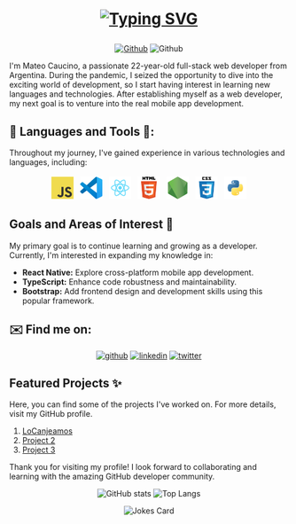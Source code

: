 # <p align="center"> [![Typing SVG](https://readme-typing-svg.demolab.com?font=Lora&weight=500&size=27&duration=4000&pause=900&color=FFFFFF&random=false&width=630&height=46&lines=+Hi+there+%F0%9F%91%8B+;Welcome+to+My+Full+Stack+Dev+Profile++%F0%9F%9A%80+%F0%9F%92%BB)](https://git.io/typing-svg)
</p>

<div align="center">
  
  [![Github](https://img.shields.io/github/followers/matecauci15?label=Follow&style=social)](https://github.com/matecauci15)
  ![Github](https://visitor-badge.laobi.icu/badge?page_id=matecauci15)
</div>

I'm Mateo Caucino, a passionate 22-year-old full-stack web developer from Argentina. During the pandemic, I seized the opportunity to dive into the exciting world of development, so I start having interest in learning new languages and technologies. After establishing myself as a web developer, my next goal is to venture into the real mobile app development.

## 🧰 Languages and Tools 🚀:
Throughout my journey, I've gained experience in various technologies and languages, including:
<p align="center">
<img src="https://raw.githubusercontent.com/github/explore/80688e429a7d4ef2fca1e82350fe8e3517d3494d/topics/javascript/javascript.png" alt="Javascript" height="40" style="vertical-align:top; margin:4px">
<img src="https://raw.githubusercontent.com/github/explore/80688e429a7d4ef2fca1e82350fe8e3517d3494d/topics/visual-studio-code/visual-studio-code.png" alt="VS Code" height="40" style="vertical-align:top; margin:4px">
<img src="https://raw.githubusercontent.com/github/explore/80688e429a7d4ef2fca1e82350fe8e3517d3494d/topics/react/react.png" alt="react" height="40" style="vertical-align:top; margin:4px">
<img src="https://raw.githubusercontent.com/github/explore/80688e429a7d4ef2fca1e82350fe8e3517d3494d/topics/html/html.png" alt="html" height="40" style="vertical-align:top; margin:4px">
<img src="https://raw.githubusercontent.com/github/explore/80688e429a7d4ef2fca1e82350fe8e3517d3494d/topics/nodejs/nodejs.png" alt="node" height="40" style="vertical-align:top; margin:4px">
<img src="https://raw.githubusercontent.com/github/explore/80688e429a7d4ef2fca1e82350fe8e3517d3494d/topics/css/css.png" alt="css" height="40" style="vertical-align:top; margin:4px">
<img src="https://raw.githubusercontent.com/github/explore/80688e429a7d4ef2fca1e82350fe8e3517d3494d/topics/python/python.png" alt="Python" height="40" style="vertical-align:top; margin:4px">
</p>



## Goals and Areas of Interest 🎯

My primary goal is to continue learning and growing as a developer. Currently, I'm interested in expanding my knowledge in:

- **React Native:** Explore cross-platform mobile app development.
- **TypeScript:** Enhance code robustness and maintainability.
- **Bootstrap:** Add frontend design and development skills using this popular framework.

## ✉️ Find me on:
<div align="center">
  <a href="https://github.com/matecauci15"><img src="https://cdn.jsdelivr.net/npm/simple-icons@3.0.1/icons/github.svg" alt="github" height="40"></a>
  <a href="https://www.linkedin.com/in/mateo-caucino/"><img src="https://cdn.jsdelivr.net/npm/simple-icons@3.0.1/icons/linkedin.svg" alt="linkedin" height="40"></a>
  <a href="https://twitter.com/matecaucino"><img src="https://cdn.jsdelivr.net/npm/simple-icons@3.0.1/icons/twitter.svg" alt="twitter" height="40"></a>
</div>



## Featured Projects ✨

Here, you can find some of the projects I've worked on. For more details, visit my GitHub profile.

1. [LoCanjeamos](https://locanjeamos.com.ar)
2. [Project 2](link_to_project_2)
3. [Project 3](link_to_project_3)

Thank you for visiting my profile! I look forward to collaborating and learning with the amazing GitHub developer community.

<div align="center">
  
![GitHub stats](https://github-readme-stats.vercel.app/api?username=matecauci15&show_icons=true&theme=tokyonight)
![Top Langs](https://github-readme-stats.vercel.app/api/top-langs/?username=matecauci15&theme=tokyonight)
</div>



<!-- Markdown -->
<div align="center">
  
![Jokes Card](https://readme-jokes.vercel.app/api)
</div>
